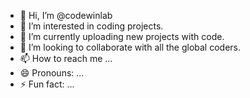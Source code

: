 - 👋 Hi, I’m @codewinlab
- 👀 I’m interested in coding projects.
- 🌱 I’m currently uploading new projects with code.
- 💞️ I’m looking to collaborate with all the global coders.
- 📫 How to reach me ...
- 😄 Pronouns: ...
- ⚡ Fun fact: ...

<!---
codewinlab/codewinlab is a ✨ special ✨ repository because its `README.md` (this file) appears on your GitHub profile.
You can click the Preview link to take a look at your changes.
--->
